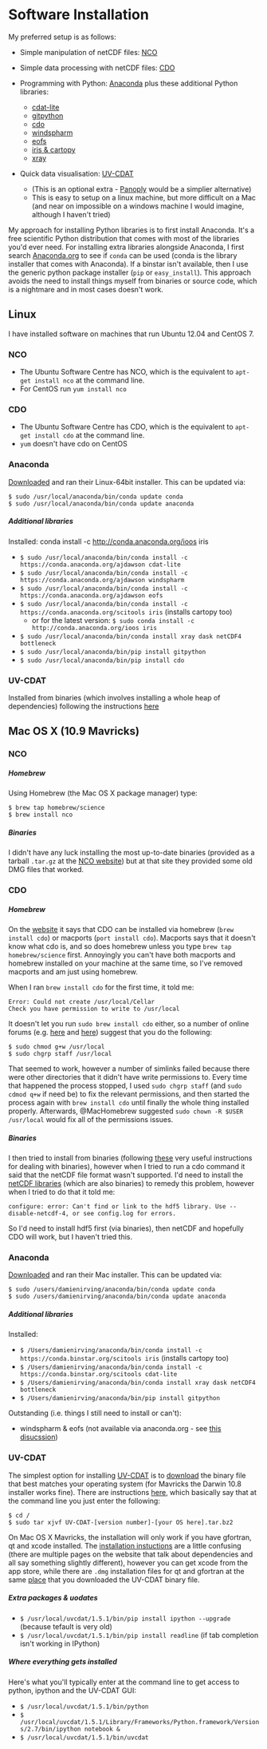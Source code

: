 # Software Installation

My preferred setup is as follows:

* Simple manipulation of netCDF files: [NCO](http://nco.sourceforge.net/)
* Simple data processing with netCDF files: [CDO](https://code.zmaw.de/projects/cdo)
* Programming with Python: [Anaconda](http://continuum.io/downloads) plus these additional Python libraries:

    * [cdat-lite](https://pypi.python.org/pypi/cdat-lite/6.0rc2)
    * [gitpython](http://gitpython.readthedocs.org/en/stable/)
    * [cdo](https://code.zmaw.de/projects/cdo/wiki/Cdo%7Brbpy%7D#Python)
    * [windspharm](http://ajdawson.github.io/windspharm/)
    * [eofs](http://ajdawson.github.io/eofs/)
    * [iris & cartopy](http://scitools.org.uk/)
    * [xray](http://xray.readthedocs.org/en/stable/)

* Quick data visualisation: [UV-CDAT](http://uvcdat.llnl.gov/) 

    * (This is an optional extra - [Panoply](http://www.giss.nasa.gov/tools/panoply/) would be a simplier alternative)
    * This is easy to setup on a linux machine, but more difficult on a Mac
      (and near on impossible on a windows machine I would imagine, although I haven't tried)

My approach for installing Python libraries is to first install Anaconda. 
It's a free scientific Python distribution that comes with most of the libraries you'd ever need.
For installing extra libraries alongside Anaconda,
I first search [Anaconda.org](https://anaconda.org/) to see if `conda` can be used 
(conda is the library installer that comes with Anaconda).
If a binstar isn't available, 
then I use the generic python package installer (`pip` or `easy_install`). 
This approach avoids the need to install things myself from binaries or source code, 
which is a nightmare and in most cases doesn't work.

## Linux

I have installed software on machines that run Ubuntu 12.04 and CentOS 7.

### NCO

* The Ubuntu Software Centre has NCO,
  which is the equivalent to `apt-get install nco` at the command line.
* For CentOS run `yum install nco` 

### CDO

* The Ubuntu Software Centre has CDO,
  which is the equivalent to `apt-get install cdo` at the command line.
* `yum` doesn't have cdo on CentOS

### Anaconda

[Downloaded](http://continuum.io/downloads) and ran their Linux-64bit installer.
This can be updated via:

    $ sudo /usr/local/anaconda/bin/conda update conda
    $ sudo /usr/local/anaconda/bin/conda update anaconda

##### Additional libraries

Installed:
conda install -c http://conda.anaconda.org/ioos iris
* `$ sudo /usr/local/anaconda/bin/conda install -c https://conda.anaconda.org/ajdawson cdat-lite`
* `$ sudo /usr/local/anaconda/bin/conda install -c https://conda.anaconda.org/ajdawson windspharm`
* `$ sudo /usr/local/anaconda/bin/conda install -c https://conda.anaconda.org/ajdawson eofs`
* `$ sudo /usr/local/anaconda/bin/conda install -c https://conda.anaconda.org/scitools iris` (installs cartopy too)
  * or for the latest version: `$ sudo conda install -c http://conda.anaconda.org/ioos iris` 
* `$ sudo /usr/local/anaconda/bin/conda install xray dask netCDF4 bottleneck`
* `$ sudo /usr/local/anaconda/bin/pip install gitpython`
* `$ sudo /usr/local/anaconda/bin/pip install cdo`

### UV-CDAT

Installed from binaries (which involves installing a whole heap of dependencies) following the 
instructions [here](https://github.com/UV-CDAT/uvcdat/wiki/Installation-on-Ubuntu)


## Mac OS X (10.9 Mavricks)

### NCO

##### Homebrew

Using Homebrew (the Mac OS X package manager) type:

    $ brew tap homebrew/science  
    $ brew install nco

##### Binaries

I didn't have any luck installing the most up-to-date binaries 
(provided as a tarball `.tar.gz` at the [NCO website](http://nco.sourceforge.net/)) 
but at that site they provided some old DMG files that worked.


### CDO

##### Homebrew

On the [website](https://code.zmaw.de/projects/cdo) it says that CDO can be installed via 
homebrew (`brew install cdo`) or macports (`port install cdo`). 
Macports says that it doesn't know what cdo is,
and so does homebrew unless you type `brew tap homebrew/science` first. 
Annoyingly you can't have both macports and homebrew installed on your machine at the same time,
so I've removed macports and am just using homebrew.

When I ran `brew install cdo` for the first time, it told me:

    Error: Could not create /usr/local/Cellar
    Check you have permission to write to /usr/local

It doesn't let you run `sudo brew install cdo` either, so a number of online forums
(e.g. [here](http://superuser.com/questions/751149/get-around-permission-errors) and
[here](https://github.com/Homebrew/homebrew/issues/3930)) suggest that you do the following:

    $ sudo chmod g+w /usr/local
    $ sudo chgrp staff /usr/local

That seemed to work, 
however a number of simlinks failed because there were other directories that it didn't have write permissions to. 
Every time that happened the process stopped, 
I used `sudo chgrp staff` (and `sudo cdmod q+w` if need be) to fix the relevant permissions, 
and then started the process again with `brew install cdo` until finally the whole thing installed properly.
Afterwards, @MacHomebrew suggested `sudo chown -R $USER /usr/local` would fix all of the permissions issues.

##### Binaries

I then tried to install from binaries 
(following [these](https://code.zmaw.de/projects/cdo/embedded/1.6.3/cdo.html#x1-50001.1.1)
very useful instructions for dealing with binaries), 
however when I tried to run a cdo command it said that the netCDF file format wasn't supported. 
I'd need to install the [netCDF libraries](http://www.unidata.ucar.edu/downloads/netcdf/index.jsp) 
(which are also binaries) to remedy this problem, 
however when I tried to do that it told me:

```configure: error: Can't find or link to the hdf5 library. Use --disable-netcdf-4, or see config.log for errors.```

So I'd need to install hdf5 first (via binaries), 
then netCDF and hopefully CDO will work, 
but I haven't tried this.

### Anaconda

[Downloaded](http://continuum.io/downloads) and ran their Mac installer. This can be updated via:

    $ sudo /users/damienirving/anaconda/bin/conda update conda
    $ sudo /users/damienirving/anaconda/bin/conda update anaconda

##### Additional libraries

Installed:  

* `$ /Users/damienirving/anaconda/bin/conda install -c https://conda.binstar.org/scitools iris` (installs cartopy too)
* `$ /Users/damienirving/anaconda/bin/conda install -c https://conda.binstar.org/scitools cdat-lite`
* `$ /Users/damienirving/anaconda/bin/conda install xray dask netCDF4 bottleneck`
* `$ /Users/damienirving/anaconda/bin/pip install gitpython`

Outstanding (i.e. things I still need to install or can't):  

* windspharm & eofs (not available via anaconda.org - see [this disucssion](https://github.com/ajdawson/windspharm/issues/39))


### UV-CDAT

The simplest option for installing [UV-CDAT](http://uvcdat.llnl.gov/) is to 
[download](http://sourceforge.net/projects/cdat/files/Releases/UV-CDAT/1.5/) 
the binary file that best matches your operating system 
(for Mavricks the Darwin 10.8 installer works fine).
There are instructions [here](https://github.com/UV-CDAT/uvcdat/wiki/Installation-on-Mac),
which basically say that at the command line you just enter the following:

    $ cd /
    $ sudo tar xjvf UV-CDAT-[version number]-[your OS here].tar.bz2

On Mac OS X Mavricks, 
the installation will only work if you have gfortran, qt and xcode installed. 
The [installation instuctions](http://uvcdat.llnl.gov/installing.html) are a little confusing 
(there are multiple pages on the website that talk about dependencies and all say something slightly different),
however you can get xcode from the app store, 
while there are `.dmg` installation files for qt and gfortran at the same 
[place](http://sourceforge.net/projects/cdat/files/Releases/UV-CDAT/1.5/) 
that you downloaded the UV-CDAT binary file.

##### Extra packages & uodates 

* `$ /usr/local/uvcdat/1.5.1/bin/pip install ipython --upgrade`  (because tefault is very old)
* `$ /usr/local/uvcdat/1.5.1/bin/pip install readline`  (if tab completion isn't working in IPython)

##### Where everything gets installed

Here's what you'll typically enter at the command line to get access to python,
ipython and the UV-CDAT GUI:

* `$ /usr/local/uvcdat/1.5.1/bin/python` 
* `$ /usr/local/uvcdat/1.5.1/Library/Frameworks/Python.framework/Versions/2.7/bin/ipython notebook &`
* `$ /usr/local/uvcdat/1.5.1/bin/uvcdat`
